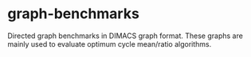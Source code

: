 graph-benchmarks
================

Directed graph benchmarks in DIMACS graph format. These graphs are mainly used to evaluate optimum cycle mean/ratio algorithms.
